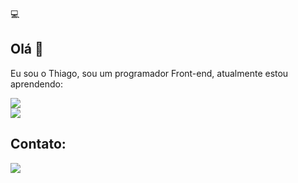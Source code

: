 💻
<br>
## Olá 👋
<p>Eu sou o Thiago, sou um programador Front-end, atualmente estou aprendendo:<p/>  
   
<img src= "https://img.shields.io/badge/CSS3-1572B6?style=for-the-badge&logo=css3&logoColor=black"><img/>
<br>
<img src="https://img.shields.io/badge/HTML-239120?style=for-the-badge&logo=html5&logoColor=black"><img/>
<br>


<h2>Contato:</h2>
<a href="https://www.linkedin.com/in/thiago-meirelles-2b4509a5/" target= "_blank" rel="noopener noreferrer"><img src="https://img.shields.io/badge/LinkedIn-0077B5?style=for-the-badge&logo=linkedin&logoColor=white" ><img/></a>


